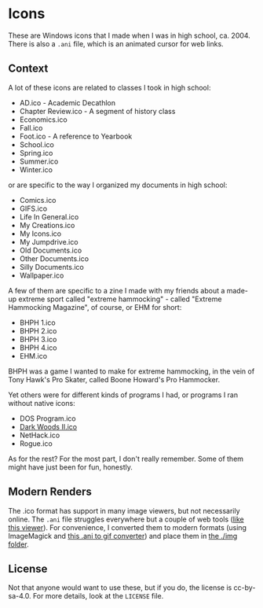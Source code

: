 # Icons

These are Windows icons that I made when I was in high school, ca. 2004. There is also a `.ani` file, which is an animated cursor for web links.

## Context

A lot of these icons are related to classes I took in high school:

- AD.ico - Academic Decathlon
- Chapter Review.ico - A segment of history class
- Economics.ico
- Fall.ico
- Foot.ico - A reference to Yearbook
- School.ico
- Spring.ico
- Summer.ico
- Winter.ico

or are specific to the way I organized my documents in high school:

- Comics.ico
- GIFS.ico
- Life In General.ico
- My Creations.ico
- My Icons.ico
- My Jumpdrive.ico
- Old Documents.ico
- Other Documents.ico
- Silly Documents.ico
- Wallpaper.ico

A few of them are specific to a zine I made with my friends about a made-up extreme sport called "extreme hammocking" - called "Extreme Hammocking Magazine", of course, or EHM for short:

- BHPH 1.ico
- BHPH 2.ico
- BHPH 3.ico
- BHPH 4.ico
- EHM.ico

BHPH was a game I wanted to make for extreme hammocking, in the vein of Tony Hawk's Pro Skater, called Boone Howard's Pro Hammocker.

Yet others were for different kinds of programs I had, or programs I ran without native icons:

- DOS Program.ico
- [Dark Woods II.ico](https://dosgames.com/game/dark-woods-2/)
- NetHack.ico
- Rogue.ico

As for the rest? For the most part, I don't really remember. Some of them might have just been for fun, honestly.

## Modern Renders

The .ico format has support in many image viewers, but not necessarily online. The `.ani` file struggles everywhere but a couple of web tools ([like this viewer](https://capt.dev/open-ani-online/)). For convenience, I converted them to modern formats (using ImageMagick and [this .ani to gif converter](https://ezgif.com/ani-to-gif)) and place them in [the ./img folder](./img).

## License

Not that anyone would want to use these, but if you do, the license is cc-by-sa-4.0. For more details, look at the `LICENSE` file.
